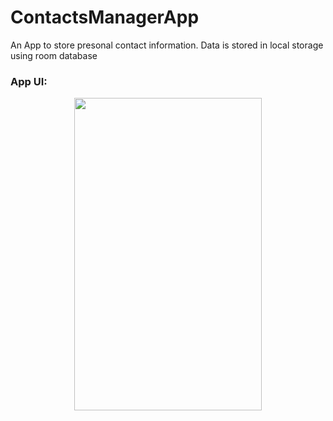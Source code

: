 # ContactsManagerApp
An App to store presonal contact information. 
Data is stored in local storage using room database


### App UI:

<p align = "center">
    <img src="https://github.com/Kinshuk1202/ContactsManagerApp/assets/111125490/a05f23e8-84d9-4427-82a2-39cc4e131cee" width="300" height="500" />
</p>


